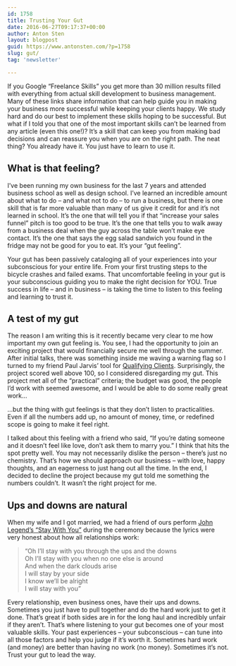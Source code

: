 ```yaml
---
id: 1758
title: Trusting Your Gut
date: 2016-06-27T09:17:37+00:00
author: Anton Sten
layout: blogpost
guid: https://www.antonsten.com/?p=1758
slug: gut/
tag: 'newsletter'

---
```

If you Google “Freelance Skills” you get more than 30 million results filled with everything from actual skill development to business management. Many of these links share information that can help guide you in making your business more successful while keeping your clients happy. We study hard and do our best to implement these skills hoping to be successful. But what if I told you that one of the most important skills can’t be learned from any article (even this one!)? It’s a skill that can keep you from making bad decisions and can reassure you when you are on the right path. The neat thing? You already have it. You just have to learn to use it.

## What is that feeling?

I’ve been running my own business for the last 7 years and attended business school as well as design school. I’ve learned an incredible amount about what to do &#8211; and what not to do &#8211; to run a business, but there is one skill that is far more valuable than many of us give it credit for and it’s not learned in school. It’s the one that will tell you if that “increase your sales funnel” pitch is too good to be true. It’s the one that tells you to walk away from a business deal when the guy across the table won’t make eye contact. It’s the one that says the egg salad sandwich you found in the fridge may not be good for you to eat. It’s your “gut feeling”.

Your gut has been passively cataloging all of your experiences into your subconscious for your entire life. From your first trusting steps to the bicycle crashes and failed exams. That uncomfortable feeling in your gut is your subconscious guiding you to make the right decision for YOU. True success in life &#8211; and in business &#8211; is taking the time to listen to this feeling and learning to trust it.

## A test of my gut

The reason I am writing this is it recently became very clear to me how important my own gut feeling is. You see, I had the opportunity to join an exciting project that would financially secure me well through the summer. After initial talks, there was something inside me waving a warning flag so I turned to my friend Paul Jarvis’ tool for <a href="https://pjrvs.com/a/qualify/" target="_blank">Qualifying Clients</a>. Surprisingly, the project scored well above 100, so I considered disregarding my gut. This project met all of the “practical” criteria; the budget was good, the people I’d work with seemed awesome, and I would be able to do some really great work&#8230;

&#8230;but the thing with gut feelings is that they don’t listen to practicalities. Even if all the numbers add up, no amount of money, time, or redefined scope is going to make it feel right.

I talked about this feeling with a friend who said, “If you’re dating someone and it doesn’t feel like love, don’t ask them to marry you.” I think that hits the spot pretty well. You may not necessarily dislike the person &#8211; there’s just no chemistry. That’s how we should approach our business &#8211; with love, happy thoughts, and an eagerness to just hang out all the time. In the end, I decided to decline the project because my gut told me something the numbers couldn’t. It wasn’t the right project for me.

## Ups and downs are natural

When my wife and I got married, we had a friend of ours perform <a href="https://itun.es/us/5_UXs?i=315027731" target="_blank">John Legend’s “Stay With You”</a> during the ceremony because the lyrics were very honest about how all relationships work:

> “Oh I&#8217;ll stay with you through the ups and the downs<br>
Oh I&#8217;ll stay with you when no one else is around<br>
And when the dark clouds arise<br>
I will stay by your side<br>
I know we&#8217;ll be alright<br>
I will stay with you”<br>

Every relationship, even business ones, have their ups and downs. Sometimes you just have to pull together and do the hard work just to get it done. That’s great if both sides are in for the long haul and incredibly unfair if they aren’t. That’s where listening to your gut becomes one of your most valuable skills. Your past experiences &#8211; your subconscious &#8211; can tune into all those factors and help you judge if it’s worth it. Sometimes hard work (and money) are better than having no work (no money). Sometimes it’s not. Trust your gut to lead the way.
